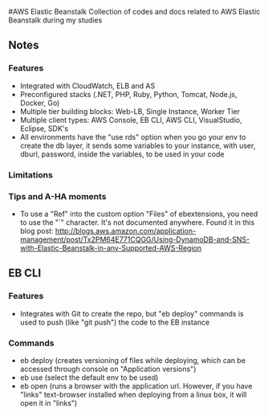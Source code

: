 #AWS Elastic Beanstalk
Collection of codes and docs related to AWS Elastic Beanstalk during my studies

## Notes

### Features

* Integrated with CloudWatch, ELB and AS
* Preconfigured stacks (.NET, PHP, Ruby, Python, Tomcat, Node.js, Docker, Go)
* Multiple tier building blocks: Web-LB, Single Instance, Worker Tier
* Multiple client types: AWS Console, EB CLI, AWS CLI, VisualStudio, Eclipse, SDK's
* All environments have the "use rds" option when you go your env to create the db layer, it sends some variables to your instance, with user, dburl, password, inside the variables, to be used in your code

### Limitations

### Tips and A-HA moments

* To use a "Ref" into the custom option "Files" of ebextensions, you need to use the "`" character. It's not documented anywhere. Found it in this blog post: http://blogs.aws.amazon.com/application-management/post/Tx2PM64E771CQGG/Using-DynamoDB-and-SNS-with-Elastic-Beanstalk-in-any-Supported-AWS-Region

## EB CLI

### Features

* Integrates with Git to create the repo, but "eb deploy" commands is used to push (like "git push") the code to the EB instance

### Commands

* eb deploy (creates versioning of files while deploying, which can be accessed through console on "Application versions")
* eb use (select the default env to be used)
* eb open (runs a browser with the application url. However, if you have "links" text-browser installed when deploying from a linux box, it will open it in "links")
